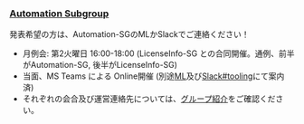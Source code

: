 ### [Automation Subgroup](https://openchain-project.github.io/OpenChain-JWG/subgroups/tooling/)

発表希望の方は、Automation-SGのMLかSlackでご連絡ください！

- 月例会: 第2火曜日 16:00-18:00 (LicenseInfo-SG との合同開催。通例、前半がAutomation-SG, 後半がLicenseInfo-SG)
- 当面、MS Teams による Online開催 (別途[ML](https://lists.openchainproject.org/g/japan-sg-tooling)及び[Slack#tooling](https://openchain-japanwg.slack.com/archives/CGHP86Y4T)にて案内済)   
- それぞれの会合及び運営連絡先については、[グループ紹介](https://openchain-project.github.io/OpenChain-JWG/subgroups/tooling/)をご確認ください。
